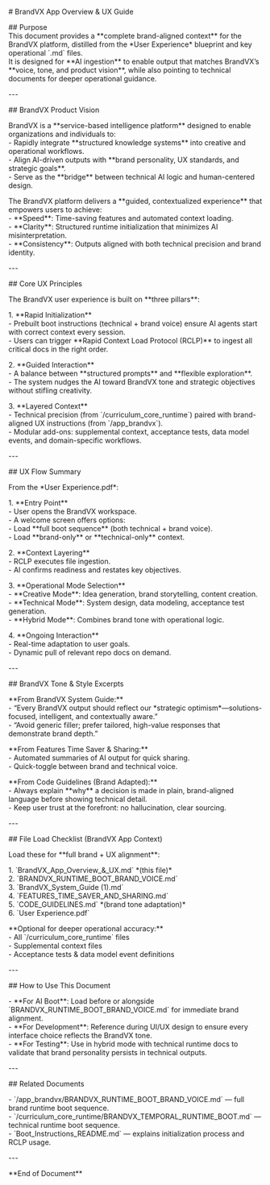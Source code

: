 \# BrandVX App Overview & UX Guide

\#\# Purpose  
This document provides a \*\*complete brand-aligned context\*\* for the BrandVX platform, distilled from the \*User Experience\* blueprint and key operational \`.md\` files.    
It is designed for \*\*AI ingestion\*\* to enable output that matches BrandVX’s \*\*voice, tone, and product vision\*\*, while also pointing to technical documents for deeper operational guidance.

\---

\#\# BrandVX Product Vision

BrandVX is a \*\*service-based intelligence platform\*\* designed to enable organizations and individuals to:  
\- Rapidly integrate \*\*structured knowledge systems\*\* into creative and operational workflows.  
\- Align AI-driven outputs with \*\*brand personality, UX standards, and strategic goals\*\*.  
\- Serve as the \*\*bridge\*\* between technical AI logic and human-centered design.

The BrandVX platform delivers a \*\*guided, contextualized experience\*\* that empowers users to achieve:  
\- \*\*Speed\*\*: Time-saving features and automated context loading.  
\- \*\*Clarity\*\*: Structured runtime initialization that minimizes AI misinterpretation.  
\- \*\*Consistency\*\*: Outputs aligned with both technical precision and brand identity.

\---

\#\# Core UX Principles

The BrandVX user experience is built on \*\*three pillars\*\*:

1\. \*\*Rapid Initialization\*\*  
   \- Prebuilt boot instructions (technical \+ brand voice) ensure AI agents start with correct context every session.  
   \- Users can trigger \*\*Rapid Context Load Protocol (RCLP)\*\* to ingest all critical docs in the right order.

2\. \*\*Guided Interaction\*\*  
   \- A balance between \*\*structured prompts\*\* and \*\*flexible exploration\*\*.  
   \- The system nudges the AI toward BrandVX tone and strategic objectives without stifling creativity.

3\. \*\*Layered Context\*\*  
   \- Technical precision (from \`/curriculum\_core\_runtime\`) paired with brand-aligned UX instructions (from \`/app\_brandvx\`).  
   \- Modular add-ons: supplemental context, acceptance tests, data model events, and domain-specific workflows.

\---

\#\# UX Flow Summary

From the \*User Experience.pdf\*:

1\. \*\*Entry Point\*\*  
   \- User opens the BrandVX workspace.  
   \- A welcome screen offers options:  
     \- Load \*\*full boot sequence\*\* (both technical \+ brand voice).  
     \- Load \*\*brand-only\*\* or \*\*technical-only\*\* context.

2\. \*\*Context Layering\*\*  
   \- RCLP executes file ingestion.  
   \- AI confirms readiness and restates key objectives.

3\. \*\*Operational Mode Selection\*\*  
   \- \*\*Creative Mode\*\*: Idea generation, brand storytelling, content creation.  
   \- \*\*Technical Mode\*\*: System design, data modeling, acceptance test generation.  
   \- \*\*Hybrid Mode\*\*: Combines brand tone with operational logic.

4\. \*\*Ongoing Interaction\*\*  
   \- Real-time adaptation to user goals.  
   \- Dynamic pull of relevant repo docs on demand.

\---

\#\# BrandVX Tone & Style Excerpts

\*\*From BrandVX System Guide:\*\*  
\- “Every BrandVX output should reflect our \*strategic optimism\*—solutions-focused, intelligent, and contextually aware.”  
\- “Avoid generic filler; prefer tailored, high-value responses that demonstrate brand depth.”

\*\*From Features Time Saver & Sharing:\*\*  
\- Automated summaries of AI output for quick sharing.  
\- Quick-toggle between brand and technical voice.

\*\*From Code Guidelines (Brand Adapted):\*\*  
\- Always explain \*\*why\*\* a decision is made in plain, brand-aligned language before showing technical detail.  
\- Keep user trust at the forefront: no hallucination, clear sourcing.

\---

\#\# File Load Checklist (BrandVX App Context)

Load these for \*\*full brand \+ UX alignment\*\*:

1\. \`BrandVX\_App\_Overview\_&\_UX.md\` \*(this file)\*    
2\. \`BRANDVX\_RUNTIME\_BOOT\_BRAND\_VOICE.md\`    
3\. \`BrandVX\_System\_Guide (1).md\`    
4\. \`FEATURES\_TIME\_SAVER\_AND\_SHARING.md\`    
5\. \`CODE\_GUIDELINES.md\` \*(brand tone adaptation)\*    
6\. \`User Experience.pdf\`  

\*\*Optional for deeper operational accuracy:\*\*  
\- All \`/curriculum\_core\_runtime\` files    
\- Supplemental context files    
\- Acceptance tests & data model event definitions  

\---

\#\# How to Use This Document

\- \*\*For AI Boot\*\*: Load before or alongside \`BRANDVX\_RUNTIME\_BOOT\_BRAND\_VOICE.md\` for immediate brand alignment.  
\- \*\*For Development\*\*: Reference during UI/UX design to ensure every interface choice reflects the BrandVX tone.  
\- \*\*For Testing\*\*: Use in hybrid mode with technical runtime docs to validate that brand personality persists in technical outputs.

\---

\#\# Related Documents

\- \`/app\_brandvx/BRANDVX\_RUNTIME\_BOOT\_BRAND\_VOICE.md\` — full brand runtime boot sequence.  
\- \`/curriculum\_core\_runtime/BRANDVX\_TEMPORAL\_RUNTIME\_BOOT.md\` — technical runtime boot sequence.  
\- \`Boot\_Instructions\_README.md\` — explains initialization process and RCLP usage.

\---

\*\*End of Document\*\*

